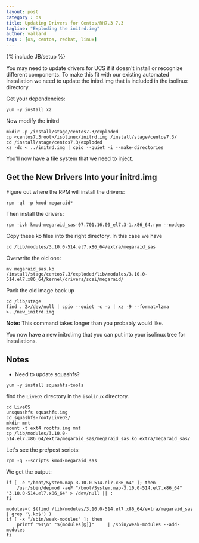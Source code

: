 ```yaml
---
layout: post
category : os
title: Updating Drivers for Centos/RH7.3 7.3
tagline: "Exploding the initrd.img"
author: vallard
tags : [os, centos, redhat, linux]
---
```

{% include JB/setup %}

You may need to update drivers for UCS if it doesn't install or recognize different components.  To make this fit with our existing automated installation we need to update the initrd.img that is included in the isolinux directory.  

Get your dependencies: 

```
yum -y install xz
```

Now modify the initrd

```
mkdir -p /install/stage/centos7.3/exploded
cp <centos7.3root>/isolinux/initrd.img /install/stage/centos7.3/
cd /install/stage/centos7.3/exploded
xz -dc < ../initrd.img | cpio --quiet -i --make-directories
```
You'll now have a file system that we need to inject. 

## Get the New Drivers Into your initrd.img

Figure out where the RPM will install the drivers: 
```
rpm -ql -p kmod-megaraid*
```

Then install the drivers: 
```
rpm -ivh kmod-megaraid_sas-07.701.16.00_el7.3-1.x86_64.rpm --nodeps
```

Copy these ko files into the right directory.  In this case we have 

```
cd /lib/modules/3.10.0-514.el7.x86_64/extra/megaraid_sas
```
Overwrite the old one: 
```
mv megaraid_sas.ko /install/stage/centos7.3/exploded/lib/modules/3.10.0-514.el7.x86_64/kernel/drivers/scsi/megaraid/
```

Pack the old image back up

```
cd /lib/stage
find . 2>/dev/null | cpio --quiet -c -o | xz -9 --format=lzma >../new_initrd.img
```
__Note:__ This command takes longer than you probably would like. 

You now have a new initrd.img that you can put into your isolinux tree for installations. 

## Notes

* Need to update squashfs?  

```
yum -y install squashfs-tools
```
find the ```LiveOS``` directory in the ```isolinux``` directory.

```
cd LiveOS
unsquashfs squashfs.img
cd squashfs-root/LiveOS/
mkdir mnt
mount -t ext4 rootfs.img mnt
cp /lib/modules/3.10.0-514.el7.x86_64/extra/megaraid_sas/megaraid_sas.ko extra/megaraid_sas/
```

Let's see the pre/post scripts:

```
rpm -q --scripts kmod-megaraid_sas
```

We get the output: 

```
if [ -e "/boot/System.map-3.10.0-514.el7.x86_64" ]; then
    /usr/sbin/depmod -aeF "/boot/System.map-3.10.0-514.el7.x86_64" "3.10.0-514.el7.x86_64" > /dev/null || :
fi

modules=( $(find /lib/modules/3.10.0-514.el7.x86_64/extra/megaraid_sas | grep '\.ko$') )
if [ -x "/sbin/weak-modules" ]; then
    printf '%s\n' "${modules[@]}"     | /sbin/weak-modules --add-modules
fi
```
